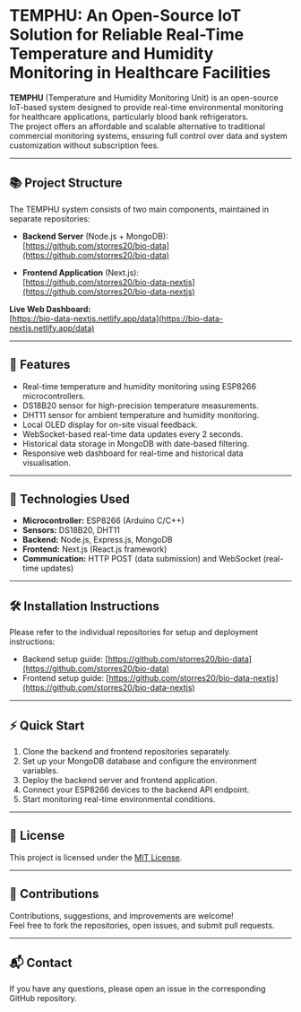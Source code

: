 # TEMPHU: An Open-Source IoT Solution for Reliable Real-Time Temperature and Humidity Monitoring in Healthcare Facilities

**TEMPHU** (Temperature and Humidity Monitoring Unit) is an open-source IoT-based system designed to provide real-time environmental monitoring for healthcare applications, particularly blood bank refrigerators.  
The project offers an affordable and scalable alternative to traditional commercial monitoring systems, ensuring full control over data and system customization without subscription fees.

---

## 📚 Project Structure

The TEMPHU system consists of two main components, maintained in separate repositories:

- **Backend Server** (Node.js + MongoDB):  
  [https://github.com/storres20/bio-data](https://github.com/storres20/bio-data)

- **Frontend Application** (Next.js):  
  [https://github.com/storres20/bio-data-nextjs](https://github.com/storres20/bio-data-nextjs)

**Live Web Dashboard:**  
[https://bio-data-nextjs.netlify.app/data](https://bio-data-nextjs.netlify.app/data)

---

## 🚀 Features

- Real-time temperature and humidity monitoring using ESP8266 microcontrollers.
- DS18B20 sensor for high-precision temperature measurements.
- DHT11 sensor for ambient temperature and humidity monitoring.
- Local OLED display for on-site visual feedback.
- WebSocket-based real-time data updates every 2 seconds.
- Historical data storage in MongoDB with date-based filtering.
- Responsive web dashboard for real-time and historical data visualisation.

---

## 🔧 Technologies Used

- **Microcontroller:** ESP8266 (Arduino C/C++)
- **Sensors:** DS18B20, DHT11
- **Backend:** Node.js, Express.js, MongoDB
- **Frontend:** Next.js (React.js framework)
- **Communication:** HTTP POST (data submission) and WebSocket (real-time updates)

---

## 🛠️ Installation Instructions

Please refer to the individual repositories for setup and deployment instructions:

- Backend setup guide: [https://github.com/storres20/bio-data](https://github.com/storres20/bio-data)
- Frontend setup guide: [https://github.com/storres20/bio-data-nextjs](https://github.com/storres20/bio-data-nextjs)

---

## ⚡ Quick Start

1. Clone the backend and frontend repositories separately.
2. Set up your MongoDB database and configure the environment variables.
3. Deploy the backend server and frontend application.
4. Connect your ESP8266 devices to the backend API endpoint.
5. Start monitoring real-time environmental conditions.

---

## 📜 License

This project is licensed under the [MIT License](LICENSE).

---

## 🤝 Contributions

Contributions, suggestions, and improvements are welcome!  
Feel free to fork the repositories, open issues, and submit pull requests.

---

## 📬 Contact

If you have any questions, please open an issue in the corresponding GitHub repository.
